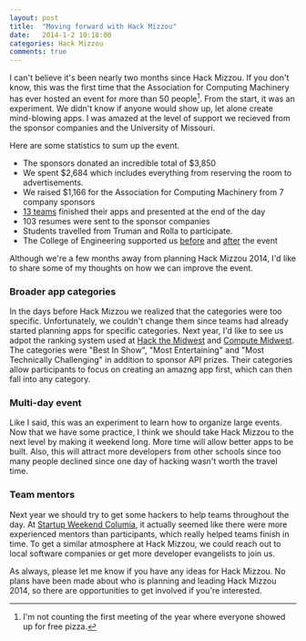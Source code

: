 ```yaml
---
layout: post
title:  "Moving forward with Hack Mizzou"
date:   2014-1-2 10:18:00
categories: Hack Mizzou
comments: true
---
```


I can't believe it's been nearly two months since Hack Mizzou.  If you don't know, this was the first time that the Association for Computing Machinery has ever hosted an event for more than 50 people[^1].  From the start, it was an experiment.  We didn't know if anyone would show up, let alone create mind-blowing apps.  I was amazed at the level of support we recieved from the sponsor companies and the University of Missouri.

Here are some statistics to sum up the event.

* The sponsors donated an incredible total of $3,850
* We spent $2,684 which includes everything from reserving the room to advertisements.
* We raised $1,166 for the Association for Computing Machinery from 7 company sponsors
* [13 teams][projects] finished their apps and presented at the end of the day
* 103 resumes were sent to the sponsor companies
* Students travelled from Truman and Rolla to participate.
* The College of Engineering supported us [before][coe-tweet] and [after][coe-article] the event

Although we're a few months away from planning Hack Mizzou 2014, I'd like to share some of my thoughts on how we can improve the event.

### Broader app categories
In the days before Hack Mizzou we realized that the categories were too specific.  Unfortunately, we couldn't change them since teams had already started planning apps for specific categories.  Next year, I'd like to see us adpot the ranking system used at [Hack the Midwest][hack-the-midwest] and [Compute Midwest][compute-midwest].  The categories were "Best In Show", "Most Entertaining" and "Most Technically Challenging" in addition to sponsor API prizes. Their categories allow participants to focus on creating an amazng app first, which can then fall into any category.

### Multi-day event
Like I said, this was an experiment to learn how to organize large events. Now that we have some practice, I think we should take Hack Mizzou to the next level by making it weekend long.  More time will allow better apps to be built. Also, this will attract more developers from other schools since too many people declined since one day of hacking wasn't worth the travel time.

### Team mentors
Next year we should try to get some hackers to help teams throughout the day.  At [Startup Weekend Columia][startup-weekend], it actually seemed like there were more experienced mentors than participants, which really helped teams finish in time.  To get a similar atmosphere at Hack Mizzou, we could reach out to local software companies or get more developer evangelists to join us.


As always, please let me know if you have any ideas for Hack Mizzou.  No plans have been made about who is planning and leading Hack Mizzou 2014, so there are opportunities to get involved if you're interested.

[compute-midwest]: http://www.computemidwest.com/2013/#nav-hackathon
[hack-the-midwest]: http://www.hackthemidwest.com/
[projects]: https://www.hackerleague.org/hackathons/hack-mizzou/hacks
[coe-tweet]: https://twitter.com/mizzouengineer/status/390937225002635264
[coe-article]: http://engineering.missouri.edu/2013/11/coders-complete-first-large-scale-mu-hackathon/
[startup-weekend]: http://columbia.startupweekend.org/

[^1]: I'm not counting the first meeting of the year where everyone showed up for free pizza.
